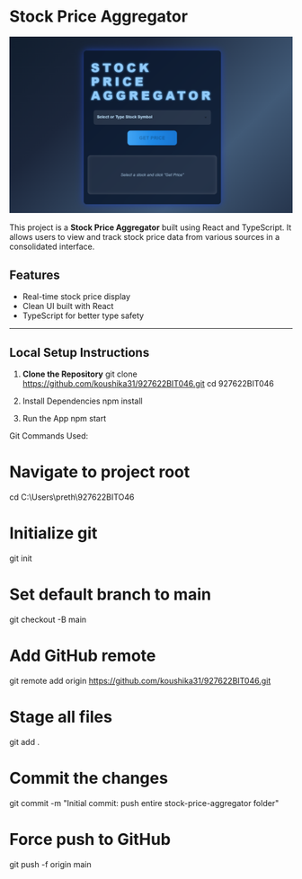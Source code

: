 # Stock Price Aggregator
![Output](stock-price-aggregator/images/output.png)

This project is a **Stock Price Aggregator** built using React and TypeScript. It allows users to view and track stock price data from various sources in a consolidated interface.

## Features

- Real-time stock price display
- Clean UI built with React
- TypeScript for better type safety


---

## Local Setup Instructions

1. **Clone the Repository**
git clone https://github.com/koushika31/927622BIT046.git
cd 927622BIT046

2. Install Dependencies
npm install

3. Run the App
npm start

Git Commands Used:

# Navigate to project root
cd C:\Users\preth\927622BITO46

# Initialize git
git init

# Set default branch to main
git checkout -B main

# Add GitHub remote
git remote add origin https://github.com/koushika31/927622BIT046.git

# Stage all files
git add .

# Commit the changes
git commit -m "Initial commit: push entire stock-price-aggregator folder"

# Force push to GitHub
git push -f origin main


